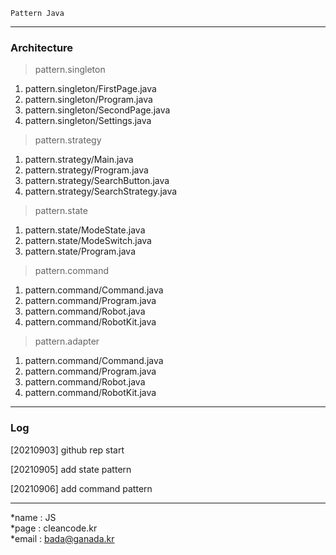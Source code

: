 ```
Pattern Java
```
---
### Architecture
>pattern.singleton
1. pattern.singleton/FirstPage.java
2. pattern.singleton/Program.java
3. pattern.singleton/SecondPage.java
4. pattern.singleton/Settings.java

>pattern.strategy
1. pattern.strategy/Main.java
2. pattern.strategy/Program.java
3. pattern.strategy/SearchButton.java
4. pattern.strategy/SearchStrategy.java

>pattern.state
1. pattern.state/ModeState.java
2. pattern.state/ModeSwitch.java
3. pattern.state/Program.java

>pattern.command
1. pattern.command/Command.java
2. pattern.command/Program.java
3. pattern.command/Robot.java
4. pattern.command/RobotKit.java

>pattern.adapter
1. pattern.command/Command.java
2. pattern.command/Program.java
3. pattern.command/Robot.java
4. pattern.command/RobotKit.java

---
### Log 
[20210903] github rep start

[20210905] add state pattern

[20210906] add command pattern

---
*name : JS  
*page : cleancode.kr    
*email : bada@ganada.kr